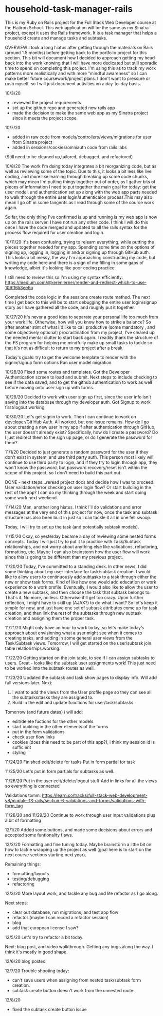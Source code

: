 # household-task-manager-rails
This is my Ruby on Rails project for the Full Stack Web Developer course at the Flatiron School. This web application will be the same as my Sinatra project, except it uses the Rails framework. It is a task manager that helps a household create and manage tasks and subtasks. 


OVERVIEW
I took a long hiatus after getting through the materials on Rails (around 1.5 months) before getting back to the portfolio project for this section. This bit will document how I decided to approach getting my head back into the work knowing that I will have more dedicated but still sporadic time to spend on completing this project. I'm using this as to track my work patterns more realistically and with more "mindful awareness" so I can make better future coursework/project plans. I don't want to pressure or rush myself, so I will just document activities on a day-to-day basis.

10/3/20
- reviewed the project requirements
- set up the github repo and generated new rails app
- made the decision to make the same web app as my Sinatra project since it meets the project scope


10/7/20
- added in raw code from models/controllers/views/migrations for user from Sinatra project
- added in sessions/cookies/omniauth code from rails labs

(Still need to be cleaned up,tailored, debugged, and refactored)

10/8/20
The work I'm doing today integrates a bit reorganizing code, but as well as reviewing some of the topic. Due to this, it looks a bit less like live coding, and more like learning through breaking up some code chunks, which may mean I'm putting things together out of order, as I gather bits of pieces of information I need to put together the main goal for today: get the user model, and authentication set up along with the web app parts needed to walk through the entire user login/authenticaion process.This may also mean I go off in some tangents as I read through some of the course work again.

So far, the only thing I've confirmed is up and running is my web app is now up on the rails server. I have not run any other code. I think I will do this once I have the code merged and updated to all the rails syntax for the process flow required for user creation and login.

10/11/20
It's been confusing, trying to relearn everything, while putting the pieces together needed for my app. 
Spending some time on the options of signing up, logging in, logging in and/or signing up through GitHub auth. This looks a bit messy, the way I'm approaching constructing my code, but writing my code here and there is a sign of me filling in some gaps of knowledge, albiet it's looking like poor coding practice. 

I still need to review this so I'm using my syntax efficiently:
https://medium.com/@kerenlerner/render-and-redirect-which-to-use-106ff653ee9a

Completed the code logic in the sessions create route method. The next time I get back to this will be to start debugging the entire user login/signup story as I have gathered all the code, and roughly put it together.

10/27/20
It's never a good idea to separate your personal life too much from your work life. Otherwise, how will you know how to strike a balance? So after another stint of what I'd like to call productive (some mandatory , and some objectively optional) procrastination from my project, I've cleared up the needed mental clutter to start back again. I readily thank the structure of the FS program for helping me mindfully make up small tasks to tackle so that it's not as difficult to return to my project after a break.

Today's goals: try to get the welcome template to render with the signin/signup form options 
Ran user model migration

10/28/20
Fixed some routes and templates. Got the Developer Authentication screen to load and submit. Next steps to include checking to see if the data saved, and to get the github authentication to work as well before moving onto user sign up with forms.

10/29/20
Decided to work with user sign up first, since the user info isn't saving into the database through my developer auth. 
Got Signup to work first/logout working

10/30/20
Let's get signin to work. Then I can continue to work on developer/Git Hub Auth. 
All worked, but one issue remains. How do I go about creating a new user in my app if after authentication through GitHub, the user doesn't already exist? Specifically, how do I create a password? Do I just redirect them to the sign up page, or do I generate the password for them?

11/1/20
Decided to just generate a random password for the user if they don't exist in system, and use third party auth. This person most likely will continue to use third party to login, and if they try to login through app, they won't know the password, but password recovery/reset isn't within the scope of this project, so I don't need to build this part out. 

DONE - next steps...reread project docs and decide how I was to proceed. User validation/error checking on user login flow? Or start building in the rest of the app? I can do my thinking through the week and start doing some work next weekend.

11/14/20
Man, another long hiatus. I think I'll do validations and error messages at the very end of this project for now, once the task and subtask structure has also been built in just so I can tackle it all in one fell swoop.

Today, I will try to set up the task (and potentially subtask models).

11/15/20
Okay, so yesterday became a day of reviewing some nested forms concepts. Today I will just try to put it to practice with Task/Subtask relationships, and not worry about anything else like validations, refactoring, formatting, etc. Maybe I can also brainstorm how the user flow will work since this is going to be different than my previous project. 

11/20/20
Today, I've committed to a standing desk. In other news, I did some thinking about my user interface for task/subtask creation. I would like to allow users to continuously add subtasks to a task through either the new or show task forms. Kind of like how one would add education or work experience to a work profile. Eventually, I would also like to allow the user to create a new subtask, and then choose the task that subtask belongs to. That's it. No more, no less. Otherwise it'll get too crazy.
Upon further reflection, I might have to skill up (AJAX?) to do what I want? So let's keep it simple for now, and just have one set of subtask attributes come up for task creation, and then link the rest of the subtasks through new subtask creation and assigning them the proper task.

11/21/20
Might only have an hour to work today, so let's make today's approach about envisioning what a user might see when it comes to creating tasks, and adding in some general user views from the Task/Subtask views. Tomorrow, I will get started on the user/subtask join table relationships.working.

11/22/20
Getting started on the join table, to see if I can assign subtasks to users.
Great - looks like the subtask user assignments work! This just need to be worked into the subtask routes as well.

11/23/20
Updated the subtask and task show pages to display info. Will add full versions later.
Next:
1. I want to add the views from the User profile page so they can see all the subtasks/tasks they are assigned to.
2. Build in the edit and update functions for user/task/subtasks.

Tomorrow (and future dates) i will add:
- edit/delete fuctions for the other models
- start building in the other elements of the forms
- put in the form validations
- check user flow links
- cookies (does this need to be part of this app?), i think my session id is sufficient
- styling

11/24/20
Finished edit/delete for tasks
Put in form partial for task

11/25/20
Let's put in form partials for subtasks as well.

11/26/20
Put in the user edit/delete/logout stuff
Add in links for all the views so everything is connected

Validations tomm: https://learn.co/tracks/full-stack-web-development-v8/module-13-rails/section-6-validations-and-forms/validations-with-form_tag


11/28/20 and 11/29/20
Continue to work through user input validations plus a bit of formatting


12/1/20
Added some buttons, and made some decisions about errors and accepted some funtionality flaws.

12/2/20
Formatting and fine tuning today. Maybe brainstorm a little bit on how to tackle wrapping up the project as well (goal here is to start on the next course sections starting next year).

Remaining things:
- formatting/layouts
- testing/debugging
- refactoring

12/3/20
More layout work, and tackle any bug and lite refactor as I go along.

Next steps:
 - clear out database, run migrations, and test app flow
 - refactor (maybe I can record a refactor session)
 - blog
 - add that european license I saw?

 12/5/20
 Let's try to refactor a bit today.

 Next:
 blog post, and video walkthrough. Getting any bugs along the way.
 I think it's mostly in good shape.

12/6/20
blog posted

12/7/20
Trouble shooting today:
- can't save users when assigning from nested task/subtask form creation.
- subtask create button doesn't work from the unnested route.

12/8/20
- fixed the subtask create button issue
